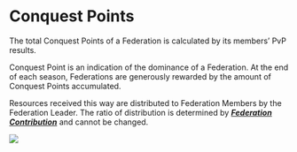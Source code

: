 # Conquest Points

 The total Conquest Points of a Federation is calculated by its members’ PvP results.

Conquest Point is an indication of the dominance of a Federation. At the end of each season, Federations are generously rewarded by the amount of Conquest Points accumulated.

Resources received this way are distributed to Federation Members by the Federation Leader. The ratio of distribution is determined by ***<u>Federation Contribution</u>*** and cannot be changed.

![](https://s3.ap-northeast-2.amazonaws.com/an2img/guide/606_001FedConquestScore.png)